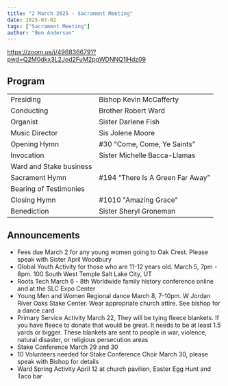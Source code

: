 ```yaml
---
title: "2 March 2025 - Sacrament Meeting"
date: 2025-03-02
tags: ["Sacrament Meeting"]
author: "Ben Anderson"
---
```


<https://zoom.us/j/4968366791?pwd=Q2M0dkx3L2Jod2FuM2pqWDNNQ1lHdz09>

## Program

|                         |                                  |
| ----------------------- | -------------------------------- |
| Presiding               | Bishop Kevin McCafferty          |
| Conducting              | Brother Robert Ward              |
| Organist                | Sister Darlene Fish              |
| Music Director          | Sis Jolene Moore                 |
| Opening Hymn            | #30 “Come, Come, Ye Saints”      |
| Invocation              | Sister Michelle Bacca-Llamas     |
| Ward and Stake business |                                  |
| Sacrament Hymn          | #194 “There Is A Green Far Away” |
| Bearing of Testimonies  |                                  |
| Closing Hymn            | #1010 "Amazing Grace"            |
| Benediction             | Sister Sheryl Groneman           |

## Announcements

- Fees due March 2 for any young women going to Oak Crest. Please speak with Sister April Woodbury
- Global Youth Activity for those who are 11-12 years old. March 5, 7pm - 8pm. 100 South West Temple Salt Lake City, UT
- Roots Tech March 6 - 8th Worldwide family history conference online and at the SLC Expo Center
- Young Men and Women Regional dance March 8, 7-10pm. W Jordan River Oaks Stake Center. Wear appropriate church attire. See bishop for a dance card
- Primary Service Activity March 22, They will be tying fleece blankets. If you have fleece to donate that would be great. It needs to be at least 1.5 yards or bigger. These blankets are sent to people in war, violence, natural disaster, or religious persecution areas
- Stake Conference March 29 and 30
- 10 Volunteers needed for Stake Conference Choir March 30, please speak with Bishop for details
- Ward Spring Activity April 12 at church pavilion, Easter Egg Hunt and Taco bar
